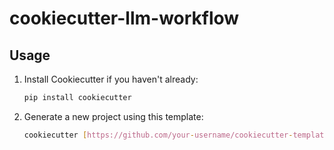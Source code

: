 # cookiecutter-llm-workflow

## Usage

1. Install Cookiecutter if you haven't already:

   ```sh
   pip install cookiecutter
   ```
2. Generate a new project using this template:

   ```sh
   cookiecutter [https://github.com/your-username/cookiecutter-template](https://github.com/LizzColDev/cookiecutter-llm-workflow)https://github.com/LizzColDev/cookiecutter-llm-workflow
   ```

